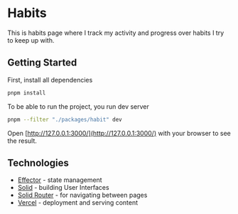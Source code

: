 # Habits

This is habits page where I track my activity and progress over habits I try to keep up with.

## Getting Started

First, install all dependencies

```bash
pnpm install
```

To be able to run the project, you run dev server

```bash
pnpm --filter "./packages/habit" dev
```

Open [http://127.0.0.1:3000/](http://127.0.0.1:3000/) with your browser to see the result.

## Technologies

- [Effector](https://effector.dev/) - state management
- [Solid](https://www.solidjs.com/) - building User Interfaces
- [Solid Router](https://github.com/solidjs/solid-router) - for navigating between pages
- [Vercel](https://vercel.com/) - deployment and serving content
